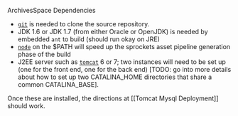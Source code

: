 ArchivesSpace Dependencies

 * [`git`](http://git-scm.com) is needed to clone the source repository.
 * JDK 1.6 or JDK 1.7 (from either Oracle or OpenJDK) is needed by embedded `ant` to build (should run okay on JRE)
 * [`node`](http://nodejs.org) on the $PATH will speed up the sprockets asset pipeline generation phase of the build
 * J2EE server such as [`tomcat`](http://tomcat.apache.org) 6 or 7; two instances will need to be set up (one for the front end, one for the back end) [TODO: go into more details about how to set up two CATALINA_HOME directories that share a common CATALINA_BASE].

Once these are installed, the directions at [[Tomcat Mysql Deployment]] should work.